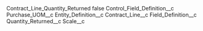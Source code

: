 <?xml version="1.0" encoding="UTF-8"?>
<CustomMetadata xmlns="http://soap.sforce.com/2006/04/metadata" xmlns:xsi="http://www.w3.org/2001/XMLSchema-instance" xmlns:xsd="http://www.w3.org/2001/XMLSchema">
    <label>Contract_Line_Quantity_Returned</label>
    <protected>false</protected>
    <values>
        <field>Control_Field_Definition__c</field>
        <value xsi:type="xsd:string">Purchase_UOM__c</value>
    </values>
    <values>
        <field>Entity_Definition__c</field>
        <value xsi:type="xsd:string">Contract_Line__c</value>
    </values>
    <values>
        <field>Field_Definition__c</field>
        <value xsi:type="xsd:string">Quantity_Returned__c</value>
    </values>
    <values>
        <field>Scale__c</field>
        <value xsi:nil="true"/>
    </values>
</CustomMetadata>
